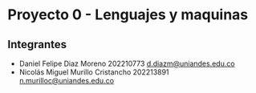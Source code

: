 # Proyecto 0 - Lenguajes y maquinas

## Integrantes
- Daniel Felipe Diaz Moreno  202210773  d.diazm@uniandes.edu.co
- Nicolás Miguel Murillo Cristancho  202213891 n.murilloc@uniandes.edu.co
